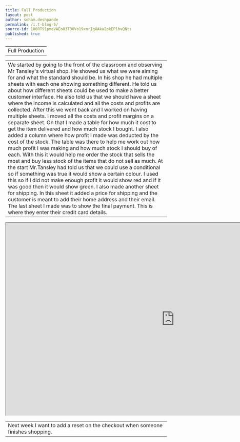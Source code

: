 ```yaml
---
title: Full Production
layout: post
author: soham.deshpande
permalink: /i.t-blog-5/
source-id: 1U8RT91pmeVAEo83T3OVo19xnrIgXAkaIpkEPlhvQNts
published: true
---
```

<table>
  <tr>
    <td>Full Production</td>
  </tr>
</table>


<table>
  <tr>
    <td>We started by going to the front of the classroom and observing Mr Tansley's virtual shop. He showed us what we were aiming for and what the standard should be. In his shop he had multiple sheets with each one showing something different. He told us about how different sheets could be used to make a better customer interface. He also told us that we should have a sheet where the income is calculated and all the costs and profits are collected. After this we went back and I worked on having multiple sheets. I moved all the costs and profit margins on a separate sheet. On that I made a table for how much it cost to get the item delivered and how much stock I bought. I also added a column where how profit I made was deducted by the cost of the stock. The table was there to help me work out how much profit I was making and how much stock I should buy of each. With this it would help me order the stock that sells the most and buy less stock of the items that do not sell as much. At the start Mr.Tansley had told us that we could use a conditional so if something was true it would show a certain colour. I used this so if I did not make enough profit it would show red and if it was good then it would show green. I also made another sheet for shipping. In this sheet it added a price for shipping and the customer is meant to add their home address and their email. The last sheet I made was to show the final payment. This is where they enter their credit card details.</td>
  </tr>
</table>

<iframe height="600px" width="1050px" src="https://docs.google.com/spreadsheets/d/e/2PACX-1vQofjpPEv6ZenUEA_jJ_UNJ0jvjU3-Flugx_2Tp3sRN3XoIgvdEQwx2ASRxQ2ZK1Qe5iBv75EutaW_i/pubhtml?widget=true&amp;headers=false"></iframe>


<table>
  <tr>
    <td>Next week I want to add a reset on the checkout when someone finishes shopping.</td>
  </tr>
</table>


